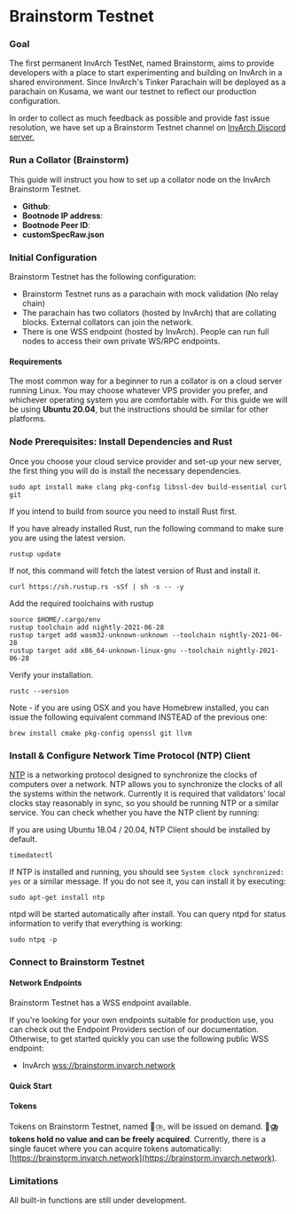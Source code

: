 # Brainstorm Testnet

### Goal

The first permanent InvArch TestNet, named Brainstorm, aims to provide developers with a place to start experimenting and building on InvArch in a shared environment. Since InvArch's Tinker Parachain will be deployed as a parachain on Kusama, we want our testnet to reflect our production configuration.

In order to collect as much feedback as possible and provide fast issue resolution, we have set up a Brainstorm Testnet channel on [InvArch Discord server.](https://discord.com/invite/invarch)

### Run a Collator (Brainstorm)

This guide will instruct you how to set up a collator node on the InvArch Brainstorm Testnet.

* **Github**:
* **Bootnode IP address**:
* **Bootnode Peer ID**:
* **customSpecRaw.json**

### Initial Configuration

Brainstorm Testnet has the following configuration:

* Brainstorm Testnet runs as a parachain with mock validation (No relay chain)
* The parachain has two collators (hosted by InvArch) that are collating blocks. External collators can join the network.
* There is one WSS endpoint (hosted by InvArch). People can run full nodes to access their own private WS/RPC endpoints.

#### Requirements

The most common way for a beginner to run a collator is on a cloud server running Linux. You may choose whatever VPS provider you prefer, and whichever operating system you are comfortable with. For this guide we will be using **Ubuntu 20.04**, but the instructions should be similar for other platforms.


### Node Prerequisites: Install Dependencies and Rust

Once you choose your cloud service provider and set-up your new server, the first thing you will do is install the necessary dependencies.

```
sudo apt install make clang pkg-config libssl-dev build-essential curl git
```

If you intend to build from source you need to install Rust first.

If you have already installed Rust, run the following command to make sure you are using the latest version.

```
rustup update
```

If not, this command will fetch the latest version of Rust and install it.

```
curl https://sh.rustup.rs -sSf | sh -s -- -y
```

Add the required toolchains with rustup

```
source $HOME/.cargo/env
rustup toolchain add nightly-2021-06-28
rustup target add wasm32-unknown-unknown --toolchain nightly-2021-06-28
rustup target add x86_64-unknown-linux-gnu --toolchain nightly-2021-06-28
```

Verify your installation.

```
rustc --version
```

Note - if you are using OSX and you have Homebrew installed, you can issue the following equivalent command INSTEAD of the previous one:

```
brew install cmake pkg-config openssl git llvm
```

### Install & Configure Network Time Protocol (NTP) Client

[NTP](https://en.wikipedia.org/wiki/Network\_Time\_Protocol) is a networking protocol designed to synchronize the clocks of computers over a network. NTP allows you to synchronize the clocks of all the systems within the network. Currently it is required that validators' local clocks stay reasonably in sync, so you should be running NTP or a similar service. You can check whether you have the NTP client by running:

If you are using Ubuntu 18.04 / 20.04, NTP Client should be installed by default.

```
timedatectl
```

If NTP is installed and running, you should see `System clock synchronized: yes` or a similar message. If you do not see it, you can install it by executing:

```
sudo apt-get install ntp
```

ntpd will be started automatically after install. You can query ntpd for status information to verify that everything is working:

```
sudo ntpq -p
```

### Connect to Brainstorm Testnet

#### Network Endpoints

Brainstorm Testnet has a WSS endpoint available.

If you're looking for your own endpoints suitable for production use, you can check out the Endpoint Providers section of our documentation. Otherwise, to get started quickly you can use the following public WSS endpoint:


* InvArch [wss://brainstorm.invarch.network](wss://brainstorm.invarch.network)

#### Quick Start

#### Tokens

Tokens on Brainstorm Testnet, named 🧠⛈️, will be issued on demand. **🧠⛈️ tokens hold no value and can be freely acquired**. Currently, there is a single faucet where you can acquire tokens automatically: [https://brainstorm.invarch.network](https://brainstorm.invarch.network).

### Limitations

All built-in functions are still under development.

